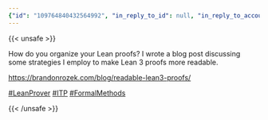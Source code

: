 ```yaml
---
{"id": "109764840432564992", "in_reply_to_id": null, "in_reply_to_account_id": null, "sensitive": false, "spoiler_text": "", "visibility": "public", "language": "en", "replies_count": 0, "reblogs_count": 0, "favourites_count": 0, "edited_at": null, "reblog": null, "application": null, "account": {"id": "108219415927856966", "username": "brozek", "acct": "brozek", "display_name": "Brandon Rozek", "url": "https://fosstodon.org/@brozek", "avatar": "https://cdn.fosstodon.org/accounts/avatars/108/219/415/927/856/966/original/bae9f46f23936e79.jpg", "avatar_static": "https://cdn.fosstodon.org/accounts/avatars/108/219/415/927/856/966/original/bae9f46f23936e79.jpg", "header": "https://fosstodon.org/headers/original/missing.png", "header_static": "https://fosstodon.org/headers/original/missing.png", "noindex": true}, "media_attachments": [], "mentions": [], "tags": [{"name": "leanprover", "url": "https://fosstodon.org/tags/leanprover"}, {"name": "itp", "url": "https://fosstodon.org/tags/itp"}, {"name": "formalmethods", "url": "https://fosstodon.org/tags/formalmethods"}], "emojis": [], "card": {"url": "https://brandonrozek.com/blog/readable-lean3-proofs/", "title": "Readable Lean 3 Proofs", "description": "Important Note: This blog post uses the Lean 3 syntax\nInteractive theorem provers are notorious for showcasing unreadable proofs. Let\u2019s illustrate our point with a couple examples and discuss various ways we can make it more readable.\nDisjunction Elimination Disjunction Elimination or proof by cases is a rule of inference that states the following. Consider you have the following three proofs:\n$p \\vee q$ $p \\rightarrow r$ $q \\rightarrow r$ Then it doesn\u2019t matter if it is $p$ rather than $q$ that holds, in the end $r$ holds.", "type": "link", "author_name": "Brandon Rozek", "author_url": "https://brandonrozek.com/", "provider_name": "", "provider_url": "", "html": "", "width": 0, "height": 0, "image": null, "embed_url": "", "blurhash": null}, "poll": null, "syndication": "https://fosstodon.org/@brozek/109764840432564992", "date": "2023-01-28T04:02:26.641Z"}
---
```

{{< unsafe >}}
<p>How do you organize your Lean proofs? I wrote a blog post discussing some strategies I employ to make Lean 3 proofs more readable.</p><p><a href="https://brandonrozek.com/blog/readable-lean3-proofs/" target="_blank" rel="nofollow noopener noreferrer"><span class="invisible">https://</span><span class="ellipsis">brandonrozek.com/blog/readable</span><span class="invisible">-lean3-proofs/</span></a></p><p><a href="https://fosstodon.org/tags/LeanProver" class="mention hashtag" rel="tag">#<span>LeanProver</span></a> <a href="https://fosstodon.org/tags/ITP" class="mention hashtag" rel="tag">#<span>ITP</span></a> <a href="https://fosstodon.org/tags/FormalMethods" class="mention hashtag" rel="tag">#<span>FormalMethods</span></a></p>
{{< /unsafe >}}
